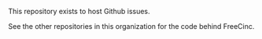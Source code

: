 This repository exists to host Github issues.

See the other repositories in this organization for the code behind FreeCinc.
